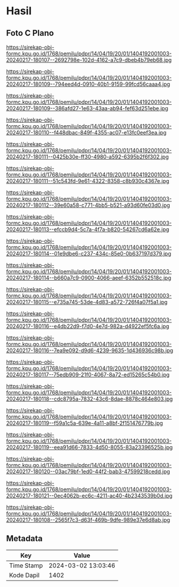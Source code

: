 # Hasil

## Foto C Plano

https://sirekap-obj-formc.kpu.go.id/1768/pemilu/pdpr/14/04/19/20/01/1404192001003-20240217-180107--2692798e-102d-4162-a7c9-dbeb4b79eb68.jpg

https://sirekap-obj-formc.kpu.go.id/1768/pemilu/pdpr/14/04/19/20/01/1404192001003-20240217-180109--794eed4d-0910-40b1-9159-99fcd56caaa4.jpg

https://sirekap-obj-formc.kpu.go.id/1768/pemilu/pdpr/14/04/19/20/01/1404192001003-20240217-180109--386afd27-1e63-43aa-ab94-fef63d251ebe.jpg

https://sirekap-obj-formc.kpu.go.id/1768/pemilu/pdpr/14/04/19/20/01/1404192001003-20240217-180110--f448dbac-849f-4355-ac07-e13fc0eef3ea.jpg

https://sirekap-obj-formc.kpu.go.id/1768/pemilu/pdpr/14/04/19/20/01/1404192001003-20240217-180111--0425b30e-ff30-4980-a592-6395b2f6f302.jpg

https://sirekap-obj-formc.kpu.go.id/1768/pemilu/pdpr/14/04/19/20/01/1404192001003-20240217-180111--51c543fd-9e61-4322-8358-c8b930c4367e.jpg

https://sirekap-obj-formc.kpu.go.id/1768/pemilu/pdpr/14/04/19/20/01/1404192001003-20240217-180112--39e60a58-c771-4bb5-b521-a93d60fe03d0.jpg

https://sirekap-obj-formc.kpu.go.id/1768/pemilu/pdpr/14/04/19/20/01/1404192001003-20240217-180113--efccb9d4-5c7a-4f7a-b820-54267cd6a62e.jpg

https://sirekap-obj-formc.kpu.go.id/1768/pemilu/pdpr/14/04/19/20/01/1404192001003-20240217-180114--01e9dbe6-c237-434c-85e0-0b637197d379.jpg

https://sirekap-obj-formc.kpu.go.id/1768/pemilu/pdpr/14/04/19/20/01/1404192001003-20240217-180114--b660a7c9-0900-4066-aeef-6352b552518c.jpg

https://sirekap-obj-formc.kpu.go.id/1768/pemilu/pdpr/14/04/19/20/01/1404192001003-20240217-180115--e735a745-53de-4d83-a572-726f4a07f5a1.jpg

https://sirekap-obj-formc.kpu.go.id/1768/pemilu/pdpr/14/04/19/20/01/1404192001003-20240217-180116--e4db22d9-f7d0-4e7d-982a-d4922ef5fc6a.jpg

https://sirekap-obj-formc.kpu.go.id/1768/pemilu/pdpr/14/04/19/20/01/1404192001003-20240217-180116--7ea9e092-d9d6-4239-9635-1d436936c98b.jpg

https://sirekap-obj-formc.kpu.go.id/1768/pemilu/pdpr/14/04/19/20/01/1404192001003-20240217-180117--75edb909-21f0-4067-8a72-ed15265c54b0.jpg

https://sirekap-obj-formc.kpu.go.id/1768/pemilu/pdpr/14/04/19/20/01/1404192001003-20240217-180118--cdc8795a-7832-43c6-8dae-8878c464e803.jpg

https://sirekap-obj-formc.kpu.go.id/1768/pemilu/pdpr/14/04/19/20/01/1404192001003-20240217-180119--f59a1c5a-639e-4a11-a8bf-2f151476779b.jpg

https://sirekap-obj-formc.kpu.go.id/1768/pemilu/pdpr/14/04/19/20/01/1404192001003-20240217-180119--eea91d66-7833-4d50-8055-83a23396525b.jpg

https://sirekap-obj-formc.kpu.go.id/1768/pemilu/pdpr/14/04/19/20/01/1404192001003-20240217-180120--03ac79bf-1ed0-44f2-bab3-47599218cedd.jpg

https://sirekap-obj-formc.kpu.go.id/1768/pemilu/pdpr/14/04/19/20/01/1404192001003-20240217-180121--0ec4062b-ec6c-4211-ac40-4b2343539b0d.jpg

https://sirekap-obj-formc.kpu.go.id/1768/pemilu/pdpr/14/04/19/20/01/1404192001003-20240217-180108--2565f7c3-d63f-469b-9dfe-989e37e6d8ab.jpg


## Metadata

| Key        | Value               |
| ---------- | ------------------- |
| Time Stamp | 2024-03-02 13:03:46 |
| Kode Dapil | 1402                |



